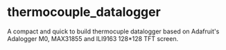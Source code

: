# thermocouple_datalogger
A compact and quick to build thermocuple datalogger based on Adafruit's Adalogger M0, MAX31855 and ILI9163 128*128 TFT screen.

